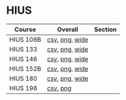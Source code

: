# HIUS

| Course | Overall | Section |
| ------ | ------- | ------- |
| HIUS 108B | [csv](https://github.com/UCSD-Historical-Enrollment-Data/2025Winter/blob/main/overall/HIUS%20108B.csv), [png](https://raw.githubusercontent.com/UCSD-Historical-Enrollment-Data/2025Winter/main/plot_overall/HIUS%20108B.png), [wide](https://raw.githubusercontent.com/UCSD-Historical-Enrollment-Data/2025Winter/main/plot_overall_wide/HIUS%20108B.png) |  |
| HIUS 133 | [csv](https://github.com/UCSD-Historical-Enrollment-Data/2025Winter/blob/main/overall/HIUS%20133.csv), [png](https://raw.githubusercontent.com/UCSD-Historical-Enrollment-Data/2025Winter/main/plot_overall/HIUS%20133.png), [wide](https://raw.githubusercontent.com/UCSD-Historical-Enrollment-Data/2025Winter/main/plot_overall_wide/HIUS%20133.png) |  |
| HIUS 146 | [csv](https://github.com/UCSD-Historical-Enrollment-Data/2025Winter/blob/main/overall/HIUS%20146.csv), [png](https://raw.githubusercontent.com/UCSD-Historical-Enrollment-Data/2025Winter/main/plot_overall/HIUS%20146.png), [wide](https://raw.githubusercontent.com/UCSD-Historical-Enrollment-Data/2025Winter/main/plot_overall_wide/HIUS%20146.png) |  |
| HIUS 152B | [csv](https://github.com/UCSD-Historical-Enrollment-Data/2025Winter/blob/main/overall/HIUS%20152B.csv), [png](https://raw.githubusercontent.com/UCSD-Historical-Enrollment-Data/2025Winter/main/plot_overall/HIUS%20152B.png), [wide](https://raw.githubusercontent.com/UCSD-Historical-Enrollment-Data/2025Winter/main/plot_overall_wide/HIUS%20152B.png) |  |
| HIUS 180 | [csv](https://github.com/UCSD-Historical-Enrollment-Data/2025Winter/blob/main/overall/HIUS%20180.csv), [png](https://raw.githubusercontent.com/UCSD-Historical-Enrollment-Data/2025Winter/main/plot_overall/HIUS%20180.png), [wide](https://raw.githubusercontent.com/UCSD-Historical-Enrollment-Data/2025Winter/main/plot_overall_wide/HIUS%20180.png) |  |
| HIUS 198 | [csv](https://github.com/UCSD-Historical-Enrollment-Data/2025Winter/blob/main/overall/HIUS%20198.csv), [png](https://raw.githubusercontent.com/UCSD-Historical-Enrollment-Data/2025Winter/main/plot_overall/HIUS%20198.png) |  |
